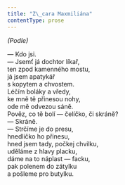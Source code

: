 ```yaml
---
title: "Z\_cara Maxmiliána"
contentType: prose
---
```


<section>

_(Podle)_

— Kdo jsi.  
— Jsemť já dochtor líkař,  
ten zpod kamenného mostu,  
já jsem apatykář  
s kopytem a chvostem.  
Léčím boláky a vředy,  
ke mně tě přinesou nohy,  
ode mě odvezou sáně.  
Pověz, co tě bolí — čelíčko, či skráně?  
— Skráně.  
— Strčíme je do presu,  
hnedličko ho přinesu,  
hned jsem tady, počkej chvilku,  
uděláme z hlavy placku,  
dáme na to náplast — facku,  
pak polenem do zátylku  
a pošleme pro butylku.

</section>
